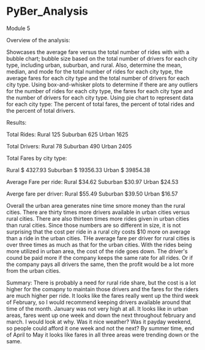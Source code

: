# PyBer_Analysis
Module 5

Overview of the analysis:

Showcases the average fare versus the total number of rides with with a bubble chart; bubble size based on the total number of drivers for each city type, including urban, suburban, and rural.
Also, determine the mean, median, and mode for the total number of rides for each city type, the average fares for each city type and the total number of drivers for each city type.
Using box-and-whisker plots to determine if there are any outliers for the number of rides for each city type, the fares for each city type and the number of drivers for each city type.
Using pie chart to represent data for each city type: The percent of total fares, the percent of total rides and the percent of total drivers.


Results:

Total Rides: 
Rural        125
Suburban     625
Urban       1625

Total Drivers:
Rural         78
Suburban     490
Urban       2405

Total Fares by city type:

Rural       $ 4327.93
Suburban   $ 19356.33
Urban      $ 39854.38

Average Fare per ride:
Rural       $34.62
Suburban    $30.97
Urban       $24.53

Averge fare per driver:
Rural       $55.49
Suburban    $39.50
Urban       $16.57

Overall the urban area generates nine time smore money than the rural cities.  There are thirty times more drivers available in urban cities versus rural cities. There are also thirteen times more rides given in urban cities than rural cities.  Since those numbers are so different in size, it is not surprising that the cost per ride in a rural city costs $10 more on average than a ride in the urban cities.  THe average fare per driver for rural cities is over three times as much as that for the urban cities.  With the rides being more utilized in urban area, the cost of the ride goes down.  The driver's cound be paid more if the company keeps the same rate for all rides.  Or if the company pays all drivers the same, then the profit would be a lot more from the urban cities.  

Summary:
There is probably a need for rural ride share, but the cost is a lot higher for the comapny to maintain those drivers and the fares for the riders are much higher per ride.  It looks like the fares really went up the third week of February, so I would recommend keeping drivers available around that time of the month.  January was not very high at all.  It looks like in urban areas, fares went up one week and down the next throughout february and march. I would look at why.  Was it nice weather?  Was it payday weekend, so people could afford it one week and not the next?  By summer time, end of April to May it looks like fares in all three areas were trending down or the same.